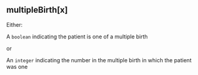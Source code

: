 ## multipleBirth[x]

Either:
 
A `boolean` indicating the patient is one of a multiple birth
 
or
 
An `integer` indicating the number in the multiple birth in which the patient was one
